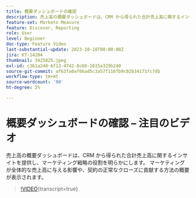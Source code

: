```yaml
---
title: 概要ダッシュボードの確認
description: 売上高の概要ダッシュボードは、CRM から得られた合計売上高に関するインサイトを提供し、マーケティング戦略の役割を明らかにします。 マーケティングが全体的な売上高に与える影響や、契約の正常なクローズに貢献する方法の概要が表示されます。
feature-set: Marketo Measure
feature: Discover, Reporting
role: User
level: Beginner
doc-type: Feature Video
last-substantial-update: 2023-10-18T00:00:00Z
jira: KT-14204
thumbnail: 3425025.jpeg
exl-id: c361a248-6f13-4742-8c60-1615a329b240
source-git-commit: af63fa0af66ad5c3a57f116fb9c02b34171fc7db
workflow-type: tm+mt
source-wordcount: '90'
ht-degree: 2%

---
```


# 概要ダッシュボードの確認 – 注目のビデオ

売上高の概要ダッシュボードは、CRM から得られた合計売上高に関するインサイトを提供し、マーケティング戦略の役割を明らかにします。 マーケティングが全体的な売上高に与える影響や、契約の正常なクローズに貢献する方法の概要が表示されます。

>[!VIDEO](https://video.tv.adobe.com/v/3446354/?learn=on&captions=jpn){transcript=true}
